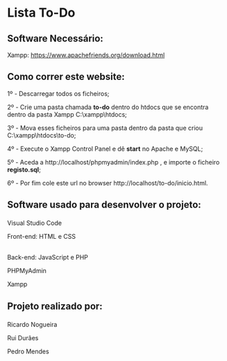 # Lista To-Do

## Software Necessário:

Xampp: https://www.apachefriends.org/download.html<p>

## Como correr este website:

1º - Descarregar todos os ficheiros; <p>
2º - Crie uma pasta chamada **to-do** dentro do htdocs que se encontra dentro da pasta Xampp C:\xampp\htdocs; <p>
3º - Mova esses ficheiros para uma pasta dentro da pasta que criou C:\xampp\htdocs\to-do; <p>
4º - Execute o Xampp Control Panel e dê **start** no Apache e MySQL; <p>
5º - Aceda a http://localhost/phpmyadmin/index.php , e importe o ficheiro **registo.sql**;<p>
6º - Por fim cole este url no browser http://localhost/to-do/inicio.html. <p>
  
## Software usado para desenvolver o projeto:<p>

Visual Studio Code<p>
    Front-end: HTML e CSS<p>          
    Back-end: JavaScript e PHP<p>
              
PHPMyAdmin<p>
Xampp<p>

## Projeto realizado por:<p>

Ricardo Nogueira<p>
Rui Durães<p>
Pedro Mendes<p>
